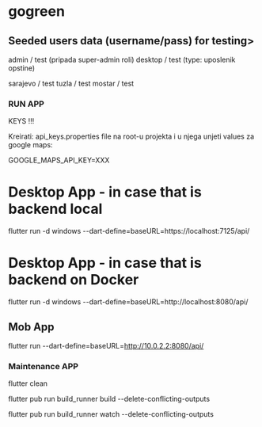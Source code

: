 # gogreen

## Seeded users data (username/pass) for testing>

admin / test    (pripada super-admin roli)
desktop / test  (type: uposlenik opstine)

sarajevo / test
tuzla / test
mostar / test

### RUN APP

KEYS !!!

Kreirati: api_keys.properties file na root-u projekta i u njega unjeti values za google maps: 

GOOGLE_MAPS_API_KEY=XXX

# Desktop App - in case that is backend local
flutter run -d windows --dart-define=baseURL=https://localhost:7125/api/

# Desktop App - in case that is backend on Docker
flutter run -d windows --dart-define=baseURL=http://localhost:8080/api/

## Mob App
flutter run --dart-define=baseURL=http://10.0.2.2:8080/api/


### Maintenance APP

flutter clean

flutter pub run build_runner build --delete-conflicting-outputs

flutter pub run build_runner watch --delete-conflicting-outputs



